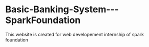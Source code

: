 # Basic-Banking-System---SparkFoundation
This website is created for web developement internship of spark foundation
